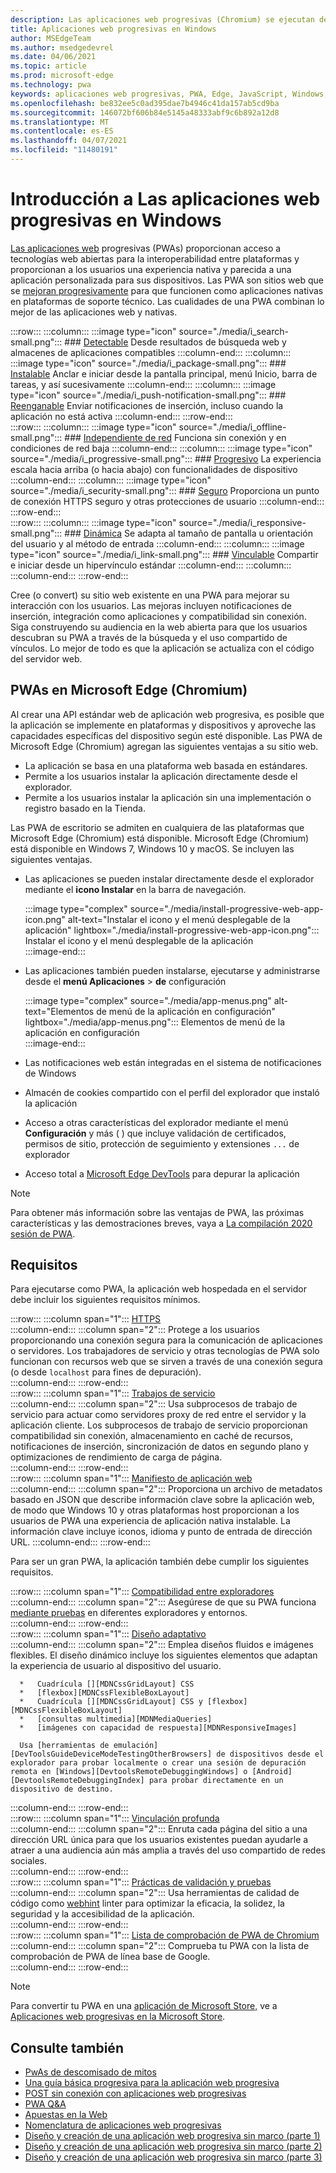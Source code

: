 ```yaml
---
description: Las aplicaciones web progresivas (Chromium) se ejecutan de forma nativa en Windows 10.  Este es todo lo que necesita saber como desarrollador web.
title: Aplicaciones web progresivas en Windows
author: MSEdgeTeam
ms.author: msedgedevrel
ms.date: 04/06/2021
ms.topic: article
ms.prod: microsoft-edge
ms.technology: pwa
keywords: aplicaciones web progresivas, PWA, Edge, JavaScript, Windows, UWP, Microsoft Store
ms.openlocfilehash: be832ee5c0ad395dae7b4946c41da157ab5cd9ba
ms.sourcegitcommit: 146072bf606b84e5145a48333abf9c6b892a12d8
ms.translationtype: MT
ms.contentlocale: es-ES
ms.lasthandoff: 04/07/2021
ms.locfileid: "11480191"
---
```

# <a name="progressive-web-apps-on-windows-overview"></a>Introducción a Las aplicaciones web progresivas en Windows  

[Las aplicaciones web][MDNApps] progresivas \(PWAs\) proporcionan acceso a tecnologías web abiertas para la interoperabilidad entre plataformas y proporcionan a los usuarios una experiencia nativa y parecida a una aplicación personalizada para sus dispositivos.  Las PWA son sitios web que se [mejoran progresivamente][AListApartUnderstandingProgressiveEnhancement] para que funcionen como aplicaciones nativas en plataformas de soporte técnico.  Las cualidades de una PWA combinan lo mejor de las aplicaciones web y nativas.  

:::row:::
    :::column:::
        :::image type="icon" source="./media/i_search-small.png":::
        ### <a name="discoverablemdnpwaadvantagesdiscoverable"></a>[Detectable][MDNPwaAdvantagesDiscoverable]
        Desde resultados de búsqueda web y almacenes de aplicaciones compatibles
    :::column-end:::
    :::column:::
        :::image type="icon" source="./media/i_package-small.png":::
        ### <a name="installablemdnpwaadvantagesinstallable"></a>[Instalable][MDNPwaAdvantagesInstallable]
        Anclar e iniciar desde la pantalla principal, menú Inicio, barra de tareas, y así sucesivamente
    :::column-end:::
    :::column:::
        :::image type="icon" source="./media/i_push-notification-small.png":::
        ### <a name="re-engageablemdnpwaadvantagesreengageable"></a>[Reenganable][MDNPwaAdvantagesReEngageable]
        Enviar notificaciones de inserción, incluso cuando la aplicación no está activa
    :::column-end:::
:::row-end:::  
:::row:::
    :::column:::
        :::image type="icon" source="./media/i_offline-small.png":::
        ### <a name="network-independentmdnpwaadvantagesnetworkindependent"></a>[Independiente de red][MDNPwaAdvantagesNetworkIndependent]
        Funciona sin conexión y en condiciones de red baja
    :::column-end:::
    :::column:::
        :::image type="icon" source="./media/i_progressive-small.png":::
        ### <a name="progressivemdnpwaadvantagesprogressive"></a>[Progresivo][MDNPwaAdvantagesProgressive]
        La experiencia escala hacia arriba (o hacia abajo) con funcionalidades de dispositivo
    :::column-end:::
    :::column:::
        :::image type="icon" source="./media/i_security-small.png":::
        ### <a name="safemdnpwaadvantagessafe"></a>[Seguro][MDNPwaAdvantagesSafe]
        Proporciona un punto de conexión HTTPS seguro y otras protecciones de usuario
    :::column-end:::
:::row-end:::  
:::row:::
    :::column:::
        :::image type="icon" source="./media/i_responsive-small.png":::
        ### <a name="responsivemdnpwaadvantagesresponsive"></a>[Dinámica][MDNPwaAdvantagesResponsive]
        Se adapta al tamaño de pantalla u orientación del usuario y al método de entrada
    :::column-end:::
    :::column:::
        :::image type="icon" source="./media/i_link-small.png":::
        ### <a name="linkablemdnpwaadvantageslinkable"></a>[Vinculable][MDNPwaAdvantagesLinkable]
        Compartir e iniciar desde un hipervínculo estándar
    :::column-end:::
    :::column:::
        &nbsp;  
    :::column-end:::
:::row-end:::  


Cree \(o convert\) su sitio web existente en una PWA para mejorar su interacción con los usuarios.  Las mejoras incluyen notificaciones de inserción, integración como aplicaciones y compatibilidad sin conexión.  Siga construyendo su audiencia en la web abierta para que los usuarios descubran su PWA a través de la búsqueda y el uso compartido de vínculos.  Lo mejor de todo es que la aplicación se actualiza con el código del servidor web.  

## <a name="pwas-on-microsoft-edge-chromium"></a>PWAs en Microsoft Edge (Chromium)  

Al crear una API estándar web de aplicación web progresiva, es posible que la aplicación se implemente en plataformas y dispositivos y aproveche las capacidades específicas del dispositivo según esté disponible.  Las PWA de Microsoft Edge \(Chromium\) agregan las siguientes ventajas a su sitio web.  

*   La aplicación se basa en una plataforma web basada en estándares.  
*   Permite a los usuarios instalar la aplicación directamente desde el explorador.  
*   Permite a los usuarios instalar la aplicación sin una implementación o registro basado en la Tienda.  
    
Las PWA de escritorio se admiten en cualquiera de las plataformas que Microsoft Edge \(Chromium\) está disponible. Microsoft Edge \(Chromium\) está disponible en Windows 7, Windows 10 y macOS.  Se incluyen las siguientes ventajas.  

*   Las aplicaciones se pueden instalar directamente desde el explorador mediante el **icono Instalar** en la barra de navegación.  
    
    :::image type="complex" source="./media/install-progressive-web-app-icon.png" alt-text="Instalar el icono y el menú desplegable de la aplicación" lightbox="./media/install-progressive-web-app-icon.png":::
       Instalar el icono y el menú desplegable de la aplicación  
    :::image-end:::  
    
*   Las aplicaciones también pueden instalarse, ejecutarse y administrarse desde el **menú Aplicaciones**  >  **de** configuración  
    
    :::image type="complex" source="./media/app-menus.png" alt-text="Elementos de menú de la aplicación en configuración" lightbox="./media/app-menus.png":::
       Elementos de menú de la aplicación en configuración  
    :::image-end:::  
    
*   Las notificaciones web están integradas en el sistema de notificaciones de Windows  
*   Almacén de cookies compartido con el perfil del explorador que instaló la aplicación  
*   Acceso a otras características del explorador mediante el menú **Configuración** y más \( \) que incluye validación de certificados, permisos de sitio, protección de seguimiento y extensiones `...` de explorador  
*   Acceso total a [Microsoft Edge DevTools][DevtoolsProgressiveWebApps] para depurar la aplicación  
    
> [!NOTE]
> Para obtener más información sobre las ventajas de PWA, las próximas características y las demostraciones breves, vaya a [La compilación 2020 sesión de PWA][BuildVideo]. 

## <a name="requirements"></a>Requisitos  

Para ejecutarse como PWA, la aplicación web hospedada en el servidor debe incluir los siguientes requisitos mínimos.  

:::row:::
   :::column span="1":::
      [HTTPS][WikiHttps]  
   :::column-end:::
   :::column span="2":::
      Protege a los usuarios proporcionando una conexión segura para la comunicación de aplicaciones o servidores.  Los trabajadores de servicio y otras tecnologías de PWA solo funcionan con recursos web que se sirven a través de una conexión segura \(o desde `localhost` para fines de depuración\).  
   :::column-end:::
:::row-end:::  
:::row:::
   :::column span="1":::
      [Trabajos de servicio][MDNServiceWorkerApi]  
   :::column-end:::
   :::column span="2":::
      Usa subprocesos de trabajo de servicio para actuar como servidores proxy de red entre el servidor y la aplicación cliente.  Los subprocesos de trabajo de servicio proporcionan compatibilidad sin conexión, almacenamiento en caché de recursos, notificaciones de inserción, sincronización de datos en segundo plano y optimizaciones de rendimiento de carga de página.    
   :::column-end:::
:::row-end:::  
:::row:::
   :::column span="1":::
      [Manifiesto de aplicación web][MDNWebAppManifest]  
   :::column-end:::
   :::column span="2":::
      Proporciona un archivo de metadatos basado en JSON que describe información clave sobre la aplicación web, de modo que Windows 10 y otras plataformas host proporcionan a los usuarios de PWA una experiencia de aplicación nativa instalable.  La información clave incluye iconos, idioma y punto de entrada de dirección URL. 
   :::column-end:::
:::row-end:::  

Para ser un gran PWA, la aplicación también debe cumplir los siguientes requisitos.  

:::row:::
   :::column span="1":::
      [Compatibilidad entre exploradores][MDNCrossBrowserTesting]  
   :::column-end:::
   :::column span="2":::
      Asegúrese de que su PWA funciona [mediante pruebas][MicrosoftDeveloperEdgeToolsRemote] en diferentes exploradores y entornos.  
   :::column-end:::
:::row-end:::  
:::row:::
   :::column span="1":::
      [Diseño adaptativo][WikiResponsiveWebDesign]  
   :::column-end:::
   :::column span="2":::
      Emplea diseños fluidos e imágenes flexibles.  El diseño dinámico incluye los siguientes elementos que adaptan la experiencia de usuario al dispositivo del usuario.  
      
      *   Cuadrícula [][MDNCssGridLayout] CSS  
      *   [flexbox][MDNCssFlexibleBoxLayout]  
      *   Cuadrícula [][MDNCssGridLayout] CSS y [flexbox][MDNCssFlexibleBoxLayout]  
      *   [consultas multimedia][MDNMediaQueries]  
      *   [imágenes con capacidad de respuesta][MDNResponsiveImages]  
      
      Usa [herramientas de emulación][DevToolsGuideDeviceModeTestingOtherBrowsers] de dispositivos desde el explorador para probar localmente o crear una sesión de depuración remota en [Windows][DevtoolsRemoteDebuggingWindows] o [Android][DevtoolsRemoteDebuggingIndex] para probar directamente en un dispositivo de destino.
   :::column-end:::
:::row-end:::  
:::row:::
   :::column span="1":::
      [Vinculación profunda][WikiDeepLinking]  
   :::column-end:::
   :::column span="2":::
      Enruta cada página del sitio a una dirección URL única para que los usuarios existentes puedan ayudarle a atraer a una audiencia aún más amplia a través del uso compartido de redes sociales.  
   :::column-end:::
:::row-end:::  
:::row:::
   :::column span="1":::
      [Prácticas de validación y pruebas][Webhint]  
   :::column-end:::
   :::column span="2":::
      Usa herramientas de calidad de código como [webhint][Webhint] linter para optimizar la eficacia, la solidez, la seguridad y la accesibilidad de la aplicación.  
   :::column-end:::
:::row-end:::  
:::row:::
   :::column span="1":::
      [Lista de comprobación de PWA de Chromium][WebDevGoodPwaChecklist]  
   :::column-end:::
   :::column span="2":::
      Comprueba tu PWA con la lista de comprobación de PWA de línea base de Google.  
   :::column-end:::
:::row-end:::  

> [!NOTE]
> Para convertir tu PWA en una [aplicación de Microsoft Store,][MicrosoftDeveloperStore] ve a [Aplicaciones web progresivas en la Microsoft Store][PwaChromiumMicrosoftStore].  
  
## <a name="see-also"></a>Consulte también  

*   [PwAs de descomisado de mitos][Davrous20191018MythBustingPwasNewEdgeEdition]  
*   [Una guía básica progresiva para la aplicación web progresiva][CloudfourThinksProgressiveRoadmapYourWebApp]  
*   [POST sin conexión con aplicaciones web progresivas][MediumWebEdgeOfflinePostsProgressiveWebApps]  
*   [PWA Q&A][AaronGustafsonNotebookPwaQa]  
*   [Apuestas en la Web][JoretegBlogBettingWeb]  
*   [Nomenclatura de aplicaciones web progresivas][Fberriman20170626NamingProgressiveWebApps]  
*   [Diseño y creación de una aplicación web progresiva sin marco (parte 1)][Smashingmagazine201907ProgressiveWebAppFrameworkPart1]  
*   [Diseño y creación de una aplicación web progresiva sin marco (parte 2)][Smashingmagazine201907ProgressiveWebAppFrameworkPart2]  
*   [Diseño y creación de una aplicación web progresiva sin marco (parte 3)][Smashingmagazine201907ProgressiveWebAppFrameworkPart3]  
    
<!-- links -->  

[DevtoolsRemoteDebuggingIndex]: ../devtools-guide-chromium/remote-debugging/index.md "Introducción a la depuración remota de dispositivos Android | Microsoft Docs"  
[DevtoolsRemoteDebuggingWindows]: ../devtools-guide-chromium/remote-debugging/windows.md "Introducción a la depuración remota de dispositivos Windows 10 | Microsoft Docs"  
[DevToolsGuideDeviceModeTestingOtherBrowsers]: ../devtools-guide-chromium/device-mode/testing-other-browsers.md "Emular y probar otros exploradores | Microsoft Docs"  
[DevtoolsProgressiveWebApps]: ../devtools-guide-chromium/progressive-web-apps/index.md "Depurar aplicaciones web progresivas | Microsoft Docs"  
[PwaChromiumMicrosoftStore]: ./microsoft-store.md "Publicar la aplicación web progresiva en microsoft store | Microsoft Docs"



[WindowsUWPControlsPatternTilesNotificationsWns]: /windows/uwp/controls-and-patterns/tiles-and-notifications-windows-push-notification-services--wns--overview.md "Información general Notification Services Windows Push (WNS) | Microsoft Docs"  
[WindowsUWPDesignDevicesDesigningTv]: /windows/uwp/design/devices/designing-for-tv.md "Diseño para Xbox y tv | Microsoft Docs"  
[WindowsUWPDesignDevicesIndex]: /windows/uwp/design/devices/index.md "Consideraciones de la interfaz de usuario para dispositivos para UWP | Microsoft Docs"  
[WindowsUWPGetStartedGuide]: /windows/uwp/get-started/universal-application-platform-guide.md "¿Qué es una aplicación para la Plataforma universal de Windows (UWP) | Microsoft Docs"  
[WindowsUWPLaunchResumeBackgroundTasks]: /windows/uwp/launch-resume/support-your-app-with-background-tasks.md "Admite la aplicación con tareas en segundo plano | Microsoft Docs"  
[WindowsUWPPublishIndex]: /windows/uwp/publish/index.md "Publicar aplicaciones y juegos de Windows | Microsoft Docs"  
[WindowsUWPPublishDeveloperAccount]: /windows/uwp/publish/opening-a-developer-account.md "Abrir una cuenta de desarrollador | Microsoft Docs"  

[WindowsBlogsWelcomingPWAsEdgeWindows]: https://blogs.windows.com/msedgedev/2018/02/06/welcoming-progressive-web-apps-edge-windows-10/#56z7mJwKsykfbR4I.97 "Dar la bienvenida a las aplicaciones web progresivas para Microsoft Edge y Windows 10: blogs de Windows"  
[MicrosoftDeveloperEdgePlatformStatusBackgroundSync]: https://developer.microsoft.com/microsoft-edge/platform/status/backgroundsyncapi "API de sincronización en segundo plano: estado de la plataforma Microsoft Edge"  
[MicrosoftDeveloperEdgePlatformStatusWebAppManifest]: https://developer.microsoft.com/microsoft-edge/platform/status/webapplicationmanifest "Manifiesto de aplicación web: estado de la plataforma Microsoft Edge"  
[MicrosoftDeveloperEdgeToolsRemote]: https://developer.microsoft.com/microsoft-edge/tools/remote "Pruebas instantáneas"  
[MicrosoftDeveloperWindowsMixedReality]: https://developer.microsoft.com/windows/mixed-reality "Realidad mixta para desarrolladores"  
[MicrosoftDeveloperWindowsSurfaceHub]: https://developer.microsoft.com/windows/surfacehub "Microsoft Surface Hub"  
[MicrosoftDeveloperStore]: https://developer.microsoft.com/store "Microsoft Developer Store"  
[MicrosoftEdge]: https://www.microsoft.com/edge "Descargar nuevo explorador de Microsoft Edge"  
[MicrosoftSupportWindowsFocusAssist]: https://support.microsoft.com/help/4026996/windows-10-turn-focus-assist-on-or-off "Activar o desactivar la ayuda de foco en Windows 10"  
[MicrosoftSupportWindowsNotificationSettings]: https://support.microsoft.com/help/4028678/windows-10-change-notification-settings "Cambiar la configuración de notificaciones en Windows 10"  

[AaronGustafsonNotebookPwaQa]: https://www.aaron-gustafson.com/notebook/pwa-qa "PWA Q&A"  

[AListApartUnderstandingProgressiveEnhancement]: https://alistapart.com/article/understandingprogressiveenhancement "Descripción de la mejora progresiva: una lista aparte"  

[MDNApps]: https://developer.mozilla.org/Apps/Progressive "aplicaciones | MDN"  
[MDNCache]: https://developer.mozilla.org/docs/Web/API/Cache "Caché | MDN"  
[MDNCrossBrowserTesting]: https://developer.mozilla.org/docs/Learn/Tools_and_testing/Cross_browser_testing "Pruebas entre exploradores | MDN"  
[MDNCssFlexibleBoxLayout]: https://developer.mozilla.org/docs/Web/CSS/CSS_Flexible_Box_Layout "Diseño de cuadro flexible CSS | MDN"  
[MDNCssGridLayout]: https://developer.mozilla.org/docs/Web/CSS/CSS_Grid_Layout "Css Grid Layout | MDN"  
[MDNFetchApi]: https://developer.mozilla.org/docs/Web/API/Fetch_API "Recuperación de api | MDN"  
[MDNMediaQueries]: https://developer.mozilla.org/docs/Web/CSS/Media_Queries "Consultas multimedia | MDN"  
[MDNNotificationsApi]: https://developer.mozilla.org/docs/Web/API/Notifications_API "Notificaciones API | MDN"  
[MDNPushApi]: https://developer.mozilla.org/docs/Web/API/Push_API "Api de inserción | MDN"  
[MDNPwaAdvantagesDiscoverable]: https://developer.mozilla.org/docs/Web/Apps/Progressive/Advantages#Discoverable "Detectable: ventajas de la aplicación web progresiva"  
[MDNPwaAdvantagesInstallable]: https://developer.mozilla.org/docs/Web/Apps/Progressive/Advantages#Installable "Instalable: ventajas de la aplicación web progresiva"  
[MDNPwaAdvantagesLinkable]: https://developer.mozilla.org/Apps/Progressive/Advantages#Linkable "Vinculable: ventajas de la aplicación web progresiva"  
[MDNPwaAdvantagesNetworkIndependent]: https://developer.mozilla.org/docs/Web/Apps/Progressive/Advantages#Network_independent "Independiente de la red: ventajas de la aplicación web progresiva"  
[MDNPwaAdvantagesProgressive]: https://developer.mozilla.org/docs/Web/Apps/Progressive/Advantages#Progressive "Progresiva: ventajas de la aplicación web progresiva"  
[MDNPwaAdvantagesReEngageable]: https://developer.mozilla.org/docs/Web/Apps/Progressive/Advantages#Re-engageable "Volver a interactuar: ventajas de la aplicación web progresiva"  
[MDNPwaAdvantagesResponsive]: https://developer.mozilla.org/Apps/Progressive/Advantages#Responsive "Responsive: ventajas de la aplicación web progresiva"  
[MDNPwaAdvantagesSafe]: https://developer.mozilla.org/docs/Web/Apps/Progressive/Advantages#Safe "Seguro: ventajas de la aplicación web progresiva"  
[MDNResponsiveImages]: https://developer.mozilla.org/docs/Learn/HTML/Multimedia_and_embedding/Responsive_images "Imágenes dinámicas | MDN"  
[MDNServiceWorkerApi]: https://developer.mozilla.org/docs/Web/API/Service_Worker_API "Api de trabajo de servicio | MDN"  
[MDNSyncManager]: https://developer.mozilla.org/docs/Web/API/SyncManager "SyncManager | MDN"  
[MDNWebAppManifest]: https://developer.mozilla.org/docs/Web/Manifest "Manifiesto de aplicación web | MDN"  

[BuildVideo]: https://www.youtube.com/watch?v=y4p_QHZtMKM "Vídeo de PWA"  

[CloudfourThinksProgressiveRoadmapYourWebApp]: https://cloudfour.com/thinks/a-progressive-roadmap-for-your-progressive-web-app "Una guía básica progresiva para la aplicación web progresiva"  

[Davrous20191018MythBustingPwasNewEdgeEdition]: https://www.davrous.com/2019/10/18/myth-busting-pwas-the-new-edge-edition "PwAs de descomisado de mitos: la nueva edición perimetral"  

[Fberriman20170626NamingProgressiveWebApps]: https://fberriman.com/2017/06/26/naming-progressive-web-apps "Nomenclatura de aplicaciones web progresivas"  

[JoretegBlogBettingWeb]: https://joreteg.com/blog/betting-on-the-web "Apuestas en la Web"  

[MediumWebEdgeOfflinePostsProgressiveWebApps]: https://medium.com/web-on-the-edge/offline-posts-with-progressive-web-apps-fc2dc4ad895 "POST sin conexión con aplicaciones web progresivas"  

[PWABuilder]: https://www.pwabuilder.com "PWABuilder"  

[Smashingmagazine201907ProgressiveWebAppFrameworkPart1]: https://www.smashingmagazine.com/2019/07/progressive-web-application-pwa-framework-part-1 "Diseño y creación de una aplicación web progresiva sin marco (parte 1)"  

[Smashingmagazine201907ProgressiveWebAppFrameworkPart2]: https://www.smashingmagazine.com/2019/07/progressive-web-application-pwa-framework-part-2 "Diseño y creación de una aplicación web progresiva sin marco (parte 2)"  

[Smashingmagazine201907ProgressiveWebAppFrameworkPart3]: https://www.smashingmagazine.com/2019/07/progressive-web-application-pwa-framework-part-3 "Diseño y creación de una aplicación web progresiva sin un marco (parte 3)"  

[WebDevGoodPwaChecklist]: https://web.dev/pwa-checklist "¿Qué hace que una aplicación web progresiva sea | web.dev"  

[Webhint]: https://webhint.io "webhint"  

[WikiDeepLinking]: https://en.wikipedia.org/wiki/Deep_linking "Vinculación profunda - Wikipedia"  
[WikiHttps]: https://en.wikipedia.org/wiki/HTTPS "HTTPS - Wikipedia"  
[WikiResponsiveWebDesign]: https://en.wikipedia.org/wiki/Responsive_web_design "Diseño web dinámico - Wikipedia"  
